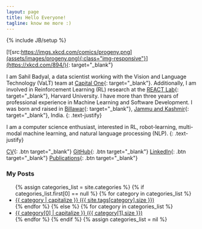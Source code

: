 ```yaml
---
layout: page
title: Hello Everyone!
tagline: know me more :)
---
```

{% include JB/setup %}

<style type="text/css">
  .btn {
    background-color: #BADA55;
    border: none;
    color: white;
    padding: 15px 26px;
    text-align: center;
    text-decoration: none;
    display: inline-block;
    font-size: 16px;
  }

  .linkbtn {
    background-color: #BADA55;
    border: none;
    color: white;
    padding: 3px 6px;
    text-align: center;
    text-decoration: none;
    font-size: 10px;
   }

  .img-responsive {
    width: 30%;
    float: left;
    padding: 15px;
  }

  .text-justify {
    text-align:justify
  }
</style>

[![src:https://imgs.xkcd.com/comics/progeny.png](assets/images/progeny.png){:class="img-responsive"}](https://xkcd.com/894/){: target="_blank"}


I am Sahil Badyal, a data scientist working with the Vision and Language Technology (VaLT) team at [Capital One](https://capitalone.com){: target="_blank"}.  Additionally, I am involved in Reinforcement Learning (RL) research at the [REACT Lab](https://react.seas.harvard.edu/){: target="_blank"}, Harvard University. I have more than three years of professional experience in Machine Learning and Software Development. I was born and raised in [Billawar](https://en.wikipedia.org/wiki/Billawar){: target="_blank"}, [Jammu and Kashmir](https://en.wikipedia.org/wiki/Jammu_and_Kashmir){: target="_blank"}, India. 
{: .text-justify}

I am a computer science enthusiast, interested in RL, robot-learning, multi-modal machine learning, and natural language processing (NLP).
{: .text-justify}

[CV](https://s3-ap-southeast-1.amazonaws.com/sahilbprojects/my-blog/Sahil_Badyal_resume.pdf){: .btn target="_blank"} [GitHub](https://github.com/sahilbadyal){: .btn target="_blank"}  [LinkedIn](https://www.linkedin.com/in/sahilbadyal){: .btn target="_blank"} [Publications](https://scholar.google.co.in/citations?hl=en&user=T65KqaMAAAAJ){: .btn target="_blank"}

### My Posts ###

<ul class="posts">
  {% assign categories_list = site.categories %}
  {% if categories_list.first[0] == null %}
    {% for category in categories_list %}
      <li><a href="{{ site.url }}#{{ category }}">{{ category | capitalize }} ({{ site.tags[category].size }})</a></li>
    {% endfor %}
  {% else %}
    {% for category in categories_list %}
      <li><a href="/categories.html#{{category[0]}}-ref">{{ category[0] | capitalize }} ({{ category[1].size }})</a></li>
    {% endfor %}
  {% endif %}
{% assign categories_list = nil %}
</ul>

